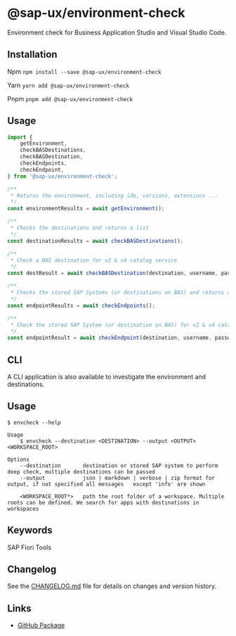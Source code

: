 # @sap-ux/environment-check

Environment check for Business Application Studio and Visual Studio Code.

## Installation
Npm
`npm install --save @sap-ux/environment-check`

Yarn
`yarn add @sap-ux/environment-check`

Pnpm
`pnpm add @sap-ux/environment-check`

## Usage

```javascript
import {
    getEnvironment,
    checkBASDestinations,
    checkBASDestination, 
    checkEndpoints,
    checkEndpoint,
} from '@sap-ux/environment-check';

/**
 * Returns the environment, including ide, versions, extensions ...
 */
const environmentResults = await getEnvironment();

/**
 * Checks the destinations and returns a list
 */
const destinationResults = await checkBASDestinations();

/**
 * Check a BAS destination for v2 & v4 catalog service 
 */
const destResult = await checkBASDestination(destination, username, password);

/**
 * Checks the stored SAP Systems (or destinations on BAS) and returns a list
 */
const endpointResults = await checkEndpoints();

/**
 * Check the stored SAP System (or destination on BAS) for v2 & v4 catalog service and other services 
 */
const endpointResult = await checkEndpoint(destination, username, password);

```

## CLI

A CLI application is also available to investigate the environment and destinations.

## Usage

```
$ envcheck --help

Usage 
    $ envcheck --destination <DESTINATION> --output <OUTPUT> <WORKSPACE_ROOT>

Options
    --destination       destination or stored SAP system to perform deep check, multiple destinations can be passed
    --output            json | markdown | verbose | zip format for output, if not specified all messages   except 'info' are shown

    <WORKSPACE_ROOT*>   path the root folder of a workspace. Multiple roots can be defined. We search for apps with destinations in workspaces
```
## Keywords
SAP Fiori Tools

## Changelog

See the [CHANGELOG.md](https://github.com/SAP/open-ux-tools/blob/main/packages/environment-check/CHANGELOG.md) file for details on changes and version history.
## Links

- [GitHub Package](https://github.com/SAP/open-ux-tools/tree/main/packages/environment-check)